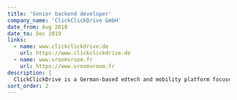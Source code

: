 ```yaml
---
title: 'Senior backend developer'
company_name: 'ClickClickDrive GmbH'
date_from: Aug 2018
date_to: Dec 2019
links:
  - name: www.clickclickdrive.de
    url: https://www.clickclickdrive.de
  - name: www.vroomvroom.fr
    url: https://www.vroomvroom.fr
description: |
  ClickClickDrive is a German-based edtech and mobility platform focused on transforming the driving school industry. Its core business revolves around helping users find, compare, and book driving schools online, streamlining the traditionally offline process of getting a driver's license.
sort_order: 2
---
```

